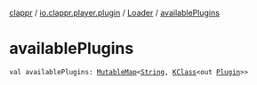 [clappr](../../index.md) / [io.clappr.player.plugin](../index.md) / [Loader](index.md) / [availablePlugins](.)

# availablePlugins

`val availablePlugins: `[`MutableMap`](https://kotlinlang.org/api/latest/jvm/stdlib/kotlin.collections/-mutable-map/index.html)`<`[`String`](https://kotlinlang.org/api/latest/jvm/stdlib/kotlin/-string/index.html)`, `[`KClass`](https://kotlinlang.org/api/latest/jvm/stdlib/kotlin.reflect/-k-class/index.html)`<out `[`Plugin`](../-plugin/index.md)`>>`